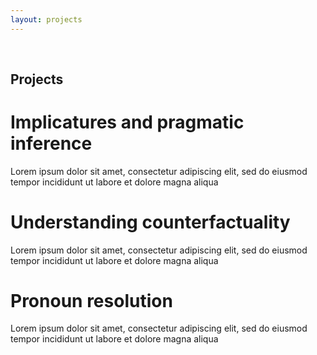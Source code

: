 ```yaml
---
layout: projects
---
```


<h2 style="margin: 60px 0px 10px;">Projects</h2>

# Implicatures and pragmatic inference

Lorem ipsum dolor sit amet, consectetur adipiscing elit, sed do eiusmod tempor incididunt ut labore et dolore magna aliqua

# Understanding counterfactuality

Lorem ipsum dolor sit amet, consectetur adipiscing elit, sed do eiusmod tempor incididunt ut labore et dolore magna aliqua

# Pronoun resolution

Lorem ipsum dolor sit amet, consectetur adipiscing elit, sed do eiusmod tempor incididunt ut labore et dolore magna aliqua